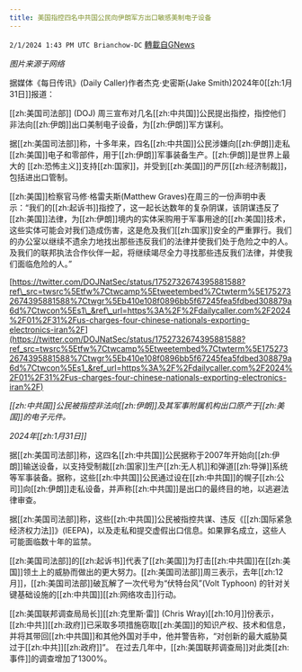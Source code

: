 ```yaml
---
title: 美国指控四名中共国公民向伊朗军方出口敏感美制电子设备
---
```

`2/1/2024 1:43 PM UTC Brianchow-DC` [轉載自GNews](https://gnews.org/articles/2273524)

*图片来源于网络*

据媒体《每日传讯》(Daily Caller)作者杰克·史密斯(Jake Smith)2024年0[[zh:1月31日]]报道：

[[zh:美国司法部]] (DOJ) 周三宣布对几名[[zh:中共国]]公民提出指控，指控他们非法向[[zh:伊朗]]出口美制电子设备，为[[zh:伊朗]]军方谋利。

据[[zh:美国司法部]]称，十多年来，四名[[zh:中共国]]公民涉嫌向[[zh:伊朗]]走私[[zh:美国]]电子和零部件，用于[[zh:伊朗]]军事装备生产。[[zh:伊朗]]是世界上最大的 [[zh:恐怖主义]]支持[[zh:国家]]，并受到[[zh:美国]]的严厉[[zh:经济制裁]]，包括进出口管制。

[[zh:美国]]检察官马修·格雷夫斯(Matthew Graves)在周三的一份声明中表示：“我们的[[zh:起诉书]]指控了，这一起长达数年的复杂阴谋，该阴谋违反了[[zh:美国]]法律，为[[zh:伊朗]]境内的实体采购用于军事用途的[[zh:美国]]技术，这些实体可能会对我们造成伤害，这是危及我们[[zh:国家]]安全的严重罪行。我们的办公室以继续不遗余力地找出那些违反我们的法律并使我们处于危险之中的人。及我们的联邦执法合作伙伴一起，将继续竭尽全力寻找那些违反我们法律，并使我们面临危险的人。”

[https://twitter.com/DOJNatSec/status/1752732674395881588?ref\_src=twsrc%5Etfw%7Ctwcamp%5Etweetembed%7Ctwterm%5E1752732674395881588%7Ctwgr%5Eb410e108f0896bb5f67245fea5fdbed308879a6d%7Ctwcon%5Es1\_&ref\_url=https%3A%2F%2Fdailycaller.com%2F2024%2F01%2F31%2Fus-charges-four-chinese-nationals-exporting-electronics-iran%2F](https://twitter.com/DOJNatSec/status/1752732674395881588?ref_src=twsrc%5Etfw%7Ctwcamp%5Etweetembed%7Ctwterm%5E1752732674395881588%7Ctwgr%5Eb410e108f0896bb5f67245fea5fdbed308879a6d%7Ctwcon%5Es1_&ref_url=https%3A%2F%2Fdailycaller.com%2F2024%2F01%2F31%2Fus-charges-four-chinese-nationals-exporting-electronics-iran%2F)

_[[zh:中共国]]公民被指控非法向[[zh:伊朗]]及其军事附属机构出口原产于[[zh:美国]]的电子元件。_

_2024年[[zh:1月31日]]_

据[[zh:美国司法部]]称，这四名[[zh:中共国]]公民据称于2007年开始向[[zh:伊朗]]输送设备，以支持受制裁[[zh:国家]]生产[[zh:无人机]]和弹道[[zh:导弹]]系统等军事装备。据称，这些[[zh:中共国]]公民通过设在[[zh:中共国]]的幌子[[zh:公司]]向[[zh:伊朗]]走私设备，并声称[[zh:中共国]]是出口的最终目的地，以逃避法律审查。

据[[zh:美国司法部]]称，这些[[zh:中共国]]公民被指控共谋、违反《[[zh:国际紧急经济权力法]]》(IEEPA)，以及走私和提交虚假出口信息。如果罪名成立，这些人可能面临数十年的监禁。

[[zh:美国司法部]]的[[zh:起诉书]]代表了[[zh:美国]]为打击[[zh:中共国]]在[[zh:美国]]领土上的威胁而做出的更大努力。[[zh:美国司法部]]周三表示，去年[[zh:12月]]，[[zh:美国司法部]]破瓦解了一次代号为“伏特台风”(Volt Typhoon) 的针对关键基础设施的[[zh:中共国]][[zh:网络攻击]]行动。

[[zh:美国联邦调查局局长]][[zh:克里斯·雷]] (Chris Wray)[[zh:10月]]份表示，[[zh:中共]][[zh:政府]]已采取多项措施窃取[[zh:美国]]的知识产权、技术和信息，并将其带回[[zh:中共国]]和其他外国对手中，他并警告称，“对创新的最大威胁莫过于[[zh:中共]][[zh:政府]]”。 在过去几年中，[[zh:美国联邦调查局]]对此类[[zh:事件]]的调查增加了1300%。
